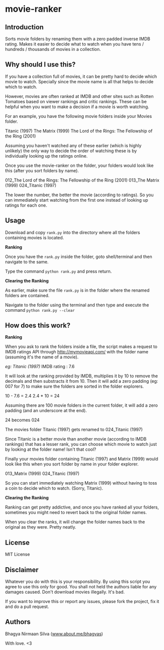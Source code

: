 movie-ranker
==

Introduction
----
Sorts movie folders by renaming them with a zero padded inverse IMDB rating. Makes it easier to decide what to watch when you have tens / hundreds / thousands of movies in a collection.

Why should I use this?
--

If you have a collection full of movies, it can be pretty hard to decide which movie to watch. Specially since the movie name is all that helps to decide which to watch.

However, movies are often ranked at IMDB and other sites such as Rotten Tomatoes based on viewer rankings and critic rankings. These can be helpful when you want to make a decision if a movie is worth watching.

For an example, you have the following movie folders inside your Movies folder.

Titanic (1997)
The Matrix (1999)
The Lord of the Rings: The Fellowship of the Ring (2001)

Assuming you haven't watched any of these earlier (which is highly unlikely) the only way to decide the order of watching these is by individually looking up the ratings online.

Once you use the movie-ranker on the folder, your folders would look like this (after you sort folders by name).

012_The Lord of the Rings: The Fellowship of the Ring (2001)
013_The Matrix (1999)
024_Titanic (1997)

The lower the number, the better the movie (according to ratings). So you can immediately start watching from the first one instead of looking up ratings for each one.

Usage
---
Download and copy `rank.py` into the directory where all the folders containing movies is located.

**Ranking**

Once you have the `rank.py` inside the folder, goto shell/terminal and then navigate to the same.

Type the command `python rank.py` and press return.

**Clearing the Ranking**

As earlier, make sure the file `rank.py` is in the folder where the renamed folders are contained.

Navigate to the folder using the terminal and then type and execute the command `python rank.py --clear`

How does this work?
----

**Ranking**

When you ask to rank the folders inside a file, the script makes a request to IMDB ratings API through http://mymovieapi.com/ with the folder name (assuming it's the name of a movie). 

_eg: Titanic (1997)_
IMDB rating : 7.6

It will look at the ranking provided by IMDB, multiplies it by 10 to remove the decimals and then substracts it from 10. Then it will add a zero padding (eg: 007 for 7) to make sure the folders are sorted in the folder explorers.

10 - 7.6 = 2.4
2.4 * 10 = 24

Assuming there are 100 movie folders in the current folder, it will add a zero padding (and an underscore at the end).

24 becomes 024

The movies folder Titanic (1997) gets renamed to 024_Titanic (1997)

Since Titanic is a better movie than another movie (according to IMDB rankings) that has a lesser rank, you can choose which movie to watch just by looking at the folder name! Isn't that cool?

Finally your movies folder containing Titanic (1997) and Matrix (1999) would look like this when you sort folder by name in your folder explorer.

013_Matrix (1999)
024_Titanic (1997)

So you can start immediately watching Matrix (1999) without having to toss a coin to decide which to watch. (Sorry, Titanic).

**Clearing the Ranking**

Ranking can get pretty addictive, and once you have ranked all your folders, sometimes you might need to revert back to the original folder names.

When you clear the ranks, it will change the folder names back to the original as they were. Pretty neatly.

License
---
MIT License

Disclaimer
---
Whatever you do with this is your responsibility.
By using this script you agree to use this only for good. 
You shall not held the authors liable for any damages caused.
Don't download movies illegally. It's bad.

If you want to improve this or report any issues, please fork the project, fix it and do a pull request.

Authors
---

Bhagya Nirmaan Silva (www.about.me/bhagyas)

With love.
<3
